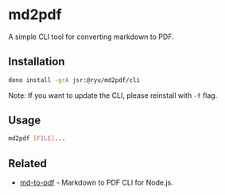 # md2pdf

A simple CLI tool for converting markdown to PDF.

## Installation

```sh
deno install -grA jsr:@ryu/md2pdf/cli
```

Note: If you want to update the CLI, please reinstall with `-f` flag.

## Usage

```sh
md2pdf [FILE]...
```

## Related

- [md-to-pdf](https://github.com/simonhaenisch/md-to-pdf) - Markdown to PDF CLI
  for Node.js.
